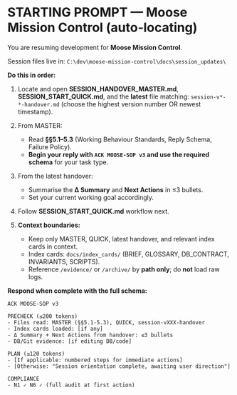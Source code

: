 # STARTING PROMPT — Moose Mission Control (auto‑locating)

You are resuming development for **Moose Mission Control**.

Session files live in:
  `C:\dev\moose-mission-control\docs\session_updates\`

**Do this in order:**

1) Locate and open **SESSION_HANDOVER_MASTER.md**, **SESSION_START_QUICK.md**, and the **latest** file matching:
   `session-v*-*-handover.md` (choose the highest version number OR newest timestamp).

2) From MASTER:
   - Read **§§5.1–5.3** (Working Behaviour Standards, Reply Schema, Failure Policy).
   - **Begin your reply with `ACK MOOSE-SOP v3` and use the required schema** for your task type.

3) From the latest handover:
   - Summarise the **Δ Summary** and **Next Actions** in ≤3 bullets.
   - Set your current working goal accordingly.

4) Follow **SESSION_START_QUICK.md** workflow next.

5) **Context boundaries:**
   - Keep only MASTER, QUICK, latest handover, and relevant index cards in context.
   - Index cards: `docs/index_cards/` (BRIEF, GLOSSARY, DB_CONTRACT, INVARIANTS, SCRIPTS).
   - Reference `/evidence/` or `/archive/` by **path only**; do **not** load raw logs.

**Respond when complete with the full schema:**

```
ACK MOOSE-SOP v3

PRECHECK (≤200 tokens)
- Files read: MASTER (§§5.1-5.3), QUICK, session-vXXX-handover
- Index cards loaded: [if any]
- Δ Summary + Next Actions from handover: ≤3 bullets
- DB/Git evidence: [if editing DB/code]

PLAN (≤120 tokens)
- [If applicable: numbered steps for immediate actions]
- [Otherwise: "Session orientation complete, awaiting user direction"]

COMPLIANCE
- N1 ✓ N6 ✓ (full audit at first action)
```
